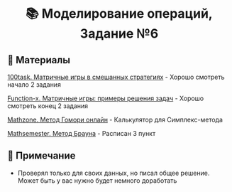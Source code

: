<div class="myWrapper" align="center" markdown="1">

# :books: Моделирование операций, Задание №6

</div>

## :ocean: Материалы

[100task. Матричные игры в смешанных стратегиях](https://100task.ru/sample/91.aspx) - Хорошо смотреть начало 2 задания

[Function-x. Матричные игры: примеры решения задач](https://function-x.ru/games_matrix_games.html) - Хорошо смотреть конец 2 задания

[Mathzone. Метод Гомори онлайн](https://mathzone.ru/online/4/) - Калькулятор для Симплекс-метода

[Mathsemester. Метод Брауна](https://math.semestr.ru/games/brown.php) - Расписан 3 пункт

## :bookmark: Примечание

- Проверял только для своих данных, но писал общее решение. Может быть у вас нужно будет немного доработать

